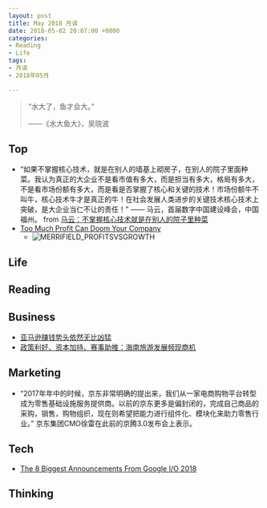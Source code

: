 ```yaml
---
layout: post
title: May 2018 月读
date: 2018-05-02 20:07:00 +0800
categories:
- Reading
- Life
tags:
- 月读
- 2018年05月

---
```


<blockquote class="blockquote-center">
<p>“水大了，鱼才会大。”</p>
<p>——《水大鱼大》，吴晓波</p>
</blockquote>

## Top

- “如果不掌握核心技术，就是在别人的墙基上砌房子，在别人的院子里面种菜。我认为真正的大企业不是看市值有多大，而是担当有多大，格局有多大，不是看市场份额有多大，而是看是否掌握了核心和关键的技术！市场份额牛不叫牛，核心技术牛才是真正的牛！在社会发展人类进步的关键技术核心技术上突破，是大企业当仁不让的责任！” —— 马云，首届数字中国建设峰会，中国福州。 from [马云：不掌握核心技术就是在别人的院子里种菜](http://finance.huanqiu.com/chuangr/chuangtou/2018-04/11900169.html)
- [Too Much Profit Can Doom Your Company](https://hbr.org/2015/06/too-much-profit-can-doom-your-company)
	- ![MERRIFIELD_PROFITSVSGROWTH](https://hbr.org/resources/images/article_assets/2015/05/W150519_MERRIFIELD_PROFITSVSGROWTH.png)

## Life


## Reading



## Business

- [亚马逊赚钱势头依然无比凶猛](https://cn.engadget.com/2018/04/27/amazon-q1-2018/)
- [政策利好、资本加持、赛事助推：海南旅游发展频现商机](http://www.travelweekly-china.com/66822)

## Marketing

- “2017年年中的时候，京东非常明确的提出来，我们从一家电商购物平台转型成为零售基础设施服务提供商。以前的京东更多是偏封闭的，完成自己商品的采购，销售，购物组织，现在则希望把能力进行组件化、模块化来助力零售行业。” 京东集团CMO徐雷在此前的京腾3.0发布会上表示。

## Tech

- [The 8 Biggest Announcements From Google I/O 2018](https://techcrunch.com/video-article/the-8-biggest-announcements-from-google-i-o-2018/)


## Thinking

